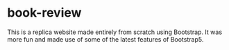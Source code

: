 # book-review
This is a replica website made entirely from scratch using Bootstrap.
It was more fun and made use of some of the latest features of Bootstrap5.
